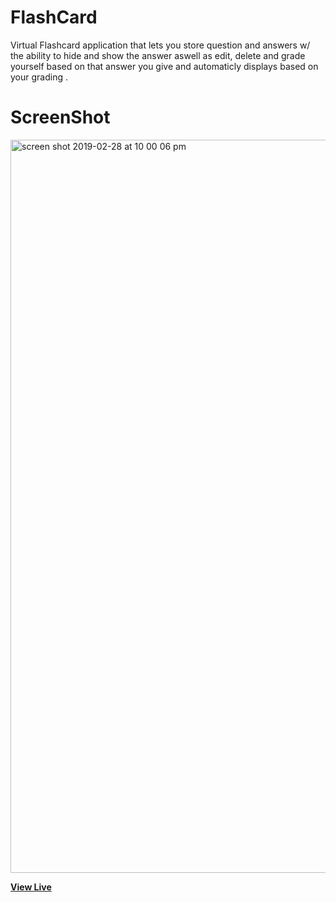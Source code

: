 # FlashCard

Virtual Flashcard application that lets you store question and answers w/ the ability to hide and show the answer aswell as edit, delete and grade yourself based on that answer you give and automaticly displays based on your grading .

# ScreenShot

<img width="1173" alt="screen shot 2019-02-28 at 10 00 06 pm" src="https://user-images.githubusercontent.com/28902787/53619453-4b914e00-3ba4-11e9-8366-77830a5244cb.png">

**[View Live](https://flashcardbud.herokuapp.com/)**
